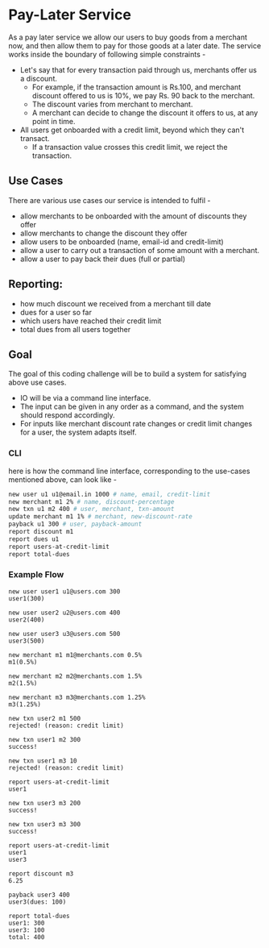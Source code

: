 # Pay-Later Service

As a pay later service we allow our users to buy goods from a merchant now, and then allow
them to pay for those goods at a later date.
The service works inside the boundary of following simple constraints -
- Let's say that for every transaction paid through us, merchants offer us a discount.
    - For example, if the transaction amount is Rs.100, and merchant discount offered
to us is 10%, we pay Rs. 90 back to the merchant.
    - The discount varies from merchant to merchant.
    - A merchant can decide to change the discount it offers to us, at any point in time.
- All users get onboarded with a credit limit, beyond which they can't transact.
    - If a transaction value crosses this credit limit, we reject the transaction.

## Use Cases

There are various use cases our service is intended to fulfil -
- allow merchants to be onboarded with the amount of discounts they offer
- allow merchants to change the discount they offer
- allow users to be onboarded (name, email-id and credit-limit)
- allow a user to carry out a transaction of some amount with a merchant.
- allow a user to pay back their dues (full or partial)

## Reporting:
- how much discount we received from a merchant till date
- dues for a user so far
- which users have reached their credit limit
- total dues from all users together

## Goal

The goal of this coding challenge will be to build a system for satisfying above use cases.
- IO will be via a command line interface.
- The input can be given in any order as a command, and the system should respond
accordingly.
- For inputs like merchant discount rate changes or credit limit changes for a user, the
system adapts itself.

### CLI

here is how the command line interface, corresponding to the use-cases mentioned above, can
look like -
```bash
new user u1 u1@email.in 1000 # name, email, credit-limit
new merchant m1 2% # name, discount-percentage
new txn u1 m2 400 # user, merchant, txn-amount
update merchant m1 1% # merchant, new-discount-rate
payback u1 300 # user, payback-amount
report discount m1
report dues u1
report users-at-credit-limit
report total-dues
```

### Example Flow

```
new user user1 u1@users.com 300
user1(300)
```

```
new user user2 u2@users.com 400
user2(400)
```

```
new user user3 u3@users.com 500
user3(500)
```

```
new merchant m1 m1@merchants.com 0.5%
m1(0.5%)
```

```
new merchant m2 m2@merchants.com 1.5%
m2(1.5%)
```

```
new merchant m3 m3@merchants.com 1.25%
m3(1.25%)
```

```
new txn user2 m1 500
rejected! (reason: credit limit)
```

```
new txn user1 m2 300
success!
```

```
new txn user1 m3 10
rejected! (reason: credit limit)
```

```
report users-at-credit-limit
user1
```

```
new txn user3 m3 200
success!
```

```
new txn user3 m3 300
success!
```

```
report users-at-credit-limit
user1
user3
```

```
report discount m3
6.25
```

```
payback user3 400
user3(dues: 100)
```

```
report total-dues
user1: 300
user3: 100
total: 400
```